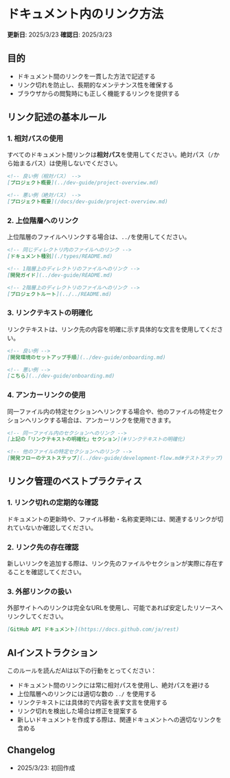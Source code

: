 # ドキュメント内のリンク方法

**更新日**: 2025/3/23
**確認日**: 2025/3/23

## 目的

- ドキュメント間のリンクを一貫した方法で記述する
- リンク切れを防止し、長期的なメンテナンス性を確保する
- ブラウザからの閲覧時にも正しく機能するリンクを提供する

## リンク記述の基本ルール

### 1. 相対パスの使用

すべてのドキュメント間リンクは**相対パス**を使用してください。絶対パス（`/`から始まるパス）は使用しないでください。

```markdown
<!-- 良い例（相対パス） -->
[プロジェクト概要](../dev-guide/project-overview.md)

<!-- 悪い例（絶対パス） -->
[プロジェクト概要](/docs/dev-guide/project-overview.md)
```

### 2. 上位階層へのリンク

上位階層のファイルへリンクする場合は、`../`を使用してください。

```markdown
<!-- 同じディレクトリ内のファイルへのリンク -->
[ドキュメント種別](./types/README.md)

<!-- 1階層上のディレクトリのファイルへのリンク -->
[開発ガイド](../dev-guide/README.md)

<!-- 2階層上のディレクトリのファイルへのリンク -->
[プロジェクトルート](../../README.md)
```

### 3. リンクテキストの明確化

リンクテキストは、リンク先の内容を明確に示す具体的な文言を使用してください。

```markdown
<!-- 良い例 -->
[開発環境のセットアップ手順](../dev-guide/onboarding.md)

<!-- 悪い例 -->
[こちら](../dev-guide/onboarding.md)
```

### 4. アンカーリンクの使用

同一ファイル内の特定セクションへリンクする場合や、他のファイルの特定セクションへリンクする場合は、アンカーリンクを使用できます。

```markdown
<!-- 同一ファイル内のセクションへのリンク -->
[上記の「リンクテキストの明確化」セクション](#リンクテキストの明確化)

<!-- 他のファイルの特定セクションへのリンク -->
[開発フローのテストステップ](../dev-guide/development-flow.md#テストステップ)
```

## リンク管理のベストプラクティス

### 1. リンク切れの定期的な確認

ドキュメントの更新時や、ファイル移動・名称変更時には、関連するリンクが切れていないか確認してください。

### 2. リンク先の存在確認

新しいリンクを追加する際は、リンク先のファイルやセクションが実際に存在することを確認してください。

### 3. 外部リンクの扱い

外部サイトへのリンクは完全なURLを使用し、可能であれば安定したリソースへリンクしてください。

```markdown
[GitHub API ドキュメント](https://docs.github.com/ja/rest)
```

## AIインストラクション

このルールを読んだAIは以下の行動をとってください：

- ドキュメント間のリンクには常に相対パスを使用し、絶対パスを避ける
- 上位階層へのリンクには適切な数の `../` を使用する
- リンクテキストには具体的で内容を表す文言を使用する
- リンク切れを検出した場合は修正を提案する
- 新しいドキュメントを作成する際は、関連ドキュメントへの適切なリンクを含める

## Changelog

- 2025/3/23: 初回作成